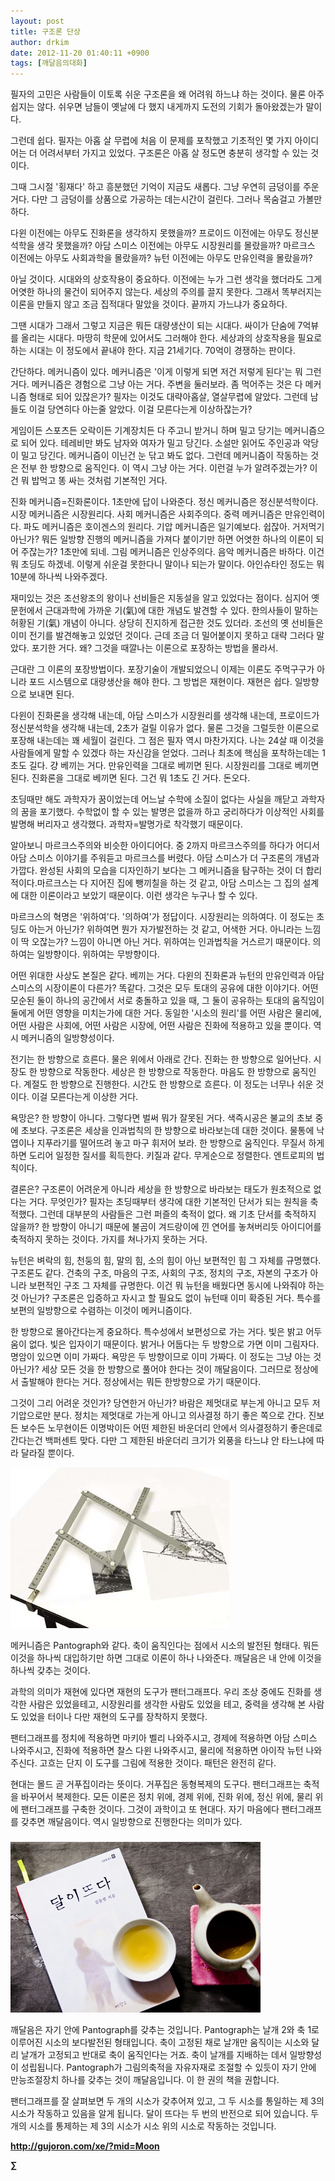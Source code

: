 ```yaml
---
layout: post
title: 구조론 단상
author: drkim
date: 2012-11-20 01:40:11 +0900
tags: [깨달음의대화]
---
```

 필자의 고민은 사람들이 이토록 쉬운 구조론을 왜 어려워 하느냐 하는 것이다. 물론 아주 쉽지는 않다. 쉬우면 남들이 옛날에 다 했지 내게까지 도전의 기회가 돌아왔겠는가 말이다. 

 그런데 쉽다. 필자는 아홉 살 무렵에 처음 이 문제를 포착했고 기초적인 몇 가지 아이디어는 더 어려서부터 가지고 있었다. 구조론은 아홉 살 정도면 충분히 생각할 수 있는 것이다. 

 그때 그시절 '횡재다' 하고 흥분했던 기억이 지금도 새롭다. 그냥 우연히 금덩이를 주운 거다. 다만 그 금덩이를 상품으로 가공하는 데는시간이 걸린다. 그러나 목숨걸고 가볼만 하다. 

 다윈 이전에는 아무도 진화론을 생각하지 못했을까? 프로이드 이전에는 아무도 정신분석학을 생각 못했을까? 아담 스미스 이전에는 아무도 시장원리를 몰랐을까? 마르크스 이전에는 아무도 사회과학을 몰랐을까? 뉴턴 이전에는 아무도 만유인력을 몰랐을까? 

 아닐 것이다. 시대와의 상호작용이 중요하다. 이전에는 누가 그런 생각을 했더라도 그게 어엿한 하나의 물건이 되어주지 않는다. 세상의 주의를 끌지 못한다. 그래서 똑부러지는 이론을 만들지 않고 조금 집적대다 말았을 것이다. 끝까지 가느냐가 중요하다. 

 그땐 시대가 그래서 그렇고 지금은 뭐든 대량생산이 되는 시대다. 싸이가 단숨에 7억뷰를 올리는 시대다. 마땅히 학문에 있어서도 그러해야 한다. 세상과의 상호작용을 필요로 하는 시대는 이 정도에서 끝내야 한다. 지금 21세기다. 70억이 경쟁하는 판이다. 



간단하다. 메커니즘이 있다. 메커니즘은 '이게 이렇게 되면 저건 저렇게 된다'는 뭐 그런 거다. 메커니즘은 경험으로 그냥 아는 거다. 주변을 둘러보라. 좀 먹어주는 것은 다 메커니즘 형태로 되어 있잖은가? 필자는 이것도 대략아홉살, 열살무렵에 알았다. 그런데 남들도 이걸 당연히다 아는줄 알았다. 이걸 모른다는게 이상하잖는가? 



게임이든 스포츠든 오락이든 기계장치든 다 주고니 받거니 하며 밀고 당기는 메커니즘으로 되어 있다. 테레비만 봐도 남자와 여자가 밀고 당긴다. 소설만 읽어도 주인공과 악당이 밀고 당긴다. 메커니즘이 이닌건 눈 닦고 봐도 없다. 그런데 메커니즘이 작동하는 것은 전부 한 방향으로 움직인다. 이 역시 그냥 아는 거다. 이런걸 누가 알려주겠는가? 이건 뭐 밥먹고 똥 싸는 것처럼 기본적인 거다. 



진화 메커니즘=진화론이다. 1초만에 답이 나와준다. 정신 메커니즘은 정신분석학이다. 시장 메커니즘은 시장원리다. 사회 메커니즘은 사회주의다. 중력 메커니즘은 만유인력이다. 파도 메커니즘은 호이겐스의 원리다. 기압 메커니즘은 일기예보다. 쉽잖아. 거저먹기 아닌가? 뭐든 일방향 진행의 메커니즘을 가져다 붙이기만 하면 어엿한 하나의 이론이 되어 주잖는가? 1초만에 되네. 그림 메커니즘은 인상주의다. 음악 메커니즘은 바하다. 이건 뭐 초딩도 하겠네. 이렇게 쉬운걸 못한다니 말이나 되는가 말이다. 아인슈타인 정도는 뭐 10분에 하나씩 나와주겠다.

 재미있는 것은 조선왕조의 왕이나 선비들은 지동설을 알고 있었다는 점이다. 심지어 옛 문헌에서 근대과학에 가까운 기(氣)에 대한 개념도 발견할 수 있다. 한의사들이 말하는 허황된 기(氣) 개념이 아니다. 상당히 진지하게 접근한 것도 있더라. 조선의 옛 선비들은 이미 전기를 발견해놓고 있었던 것이다. 근데 조금 더 밀어붙이지 못하고 대략 그러다 말았다. 포기한 거다. 왜? 그것을 때깔나는 이론으로 포장하는 방법을 몰라서. 

 근대란 그 이론의 포장방법이다. 포장기술이 개발되었으니 이제는 이론도 주먹구구가 아니라 포드 시스템으로 대량생산을 해야 한다. 그 방법은 재현이다. 재현은 쉽다. 일방향으로 보내면 된다. 

 다윈이 진화론을 생각해 내는데, 아담 스미스가 시장원리를 생각해 내는데, 프로이드가 정신분석학을 생각해 내는데, 2초가 걸릴 이유가 없다. 물론 그것을 그럴듯한 이론으로 포장해 내는데는 꽤 세월이 걸린다. 그 점은 필자 역시 마찬가지다. 나는 24살 때 이것을 사람들에게 말할 수 있겠다 하는 자신감을 얻었다. 그러나 최초에 핵심을 포착하는데는 1초도 길다. 걍 베끼는 거다. 만유인력을 그대로 베끼면 된다. 시장원리를 그대로 베끼면 된다. 진화론을 그대로 베끼면 된다. 그건 뭐 1초도 긴 거다. 돈오다. 

 초딩때만 해도 과학자가 꿈이었는데 어느날 수학에 소질이 없다는 사실을 깨닫고 과학자의 꿈을 포기했다. 수학없이 할 수 있는 발명은 없을까 하고 궁리하다가 이상적인 사회를 발명해 버리자고 생각했다. 과학자=발명가로 착각했기 때문이다. 

 알아보니 마르크스주의와 비슷한 아이디어다. 중 2까지 마르크스주의를 하다가 어디서 아담 스미스 이야기를 주워듣고 마르크스를 버렸다. 아담 스미스가 더 구조론의 개념과 가깝다. 완성된 사회의 모습을 디자인하기 보다는 그 메커니즘을 탐구하는 것이 더 합리적이다.마르크스는 다 지어진 집에 뺑끼칠을 하는 것 같고, 아담 스미스는 그 집의 설계에 대한 이론이라고 보았기 때문이다. 이런 생각은 누구나 할 수 있다. 

 마르크스의 혁명은 '위하여'다. '의하여'가 정답이다. 시장원리는 의하여다. 이 정도는 초딩도 아는거 아닌가? 위하여면 뭔가 자가발전하는 것 같고, 어색한 거다. 아니라는 느낌이 딱 오잖는가? 느낌이 아니면 아닌 거다. 위하여는 인과법칙을 거스르기 때문이다. 의하여는 일방향이다. 위하여는 무방향이다. 

 어떤 위대한 사상도 본질은 같다. 베끼는 거다. 다윈의 진화론과 뉴턴의 만유인력과 아담 스미스의 시장이론이 다른가? 똑같다. 그것은 모두 토대의 공유에 대한 이야기다. 어떤 모순된 둘이 하나의 공간에서 서로 충돌하고 있을 때, 그 둘이 공유하는 토대의 움직임이 둘에게 어떤 영향을 미치는가에 대한 거다. 동일한 '시소의 원리'를 어떤 사람은 물리에, 어떤 사람은 사회에, 어떤 사람은 시장에, 어떤 사람은 진화에 적용하고 있을 뿐이다. 역시 메커니즘의 일방향성이다. 

 전기는 한 방향으로 흐른다. 물은 위에서 아래로 간다. 진화는 한 방향으로 일어난다. 시장도 한 방향으로 작동한다. 세상은 한 방향으로 작동한다. 마음도 한 방향으로 움직인다. 계절도 한 방향으로 진행한다. 시간도 한 방향으로 흐른다. 이 정도는 너무나 쉬운 것이다. 이걸 모른다는게 이상한 거다. 

 욕망은? 한 방향이 아니다. 그렇다면 벌써 뭐가 잘못된 거다. 색즉시공은 불교의 초보 중에 초보다. 구조론은 세상을 인과법칙의 한 방향으로 바라보는데 대한 것이다. 물통에 낙엽이나 지푸라기를 떨어뜨려 놓고 마구 휘저어 보라. 한 방향으로 움직인다. 무질서 하게 하면 도리어 일정한 질서를 획득한다. 키질과 같다. 무게순으로 정렬한다. 엔트로피의 법칙이다. 

 결론은? 구조론이 어려운게 아니라 세상을 한 방향으로 바라보는 태도가 원초적으로 없다는 거다. 무엇인가? 필자는 초딩때부터 생각에 대한 기본적인 단서가 되는 원칙을 축적했다. 그런데 대부분의 사람들은 그런 퍼즐의 축적이 없다. 왜 기초 단서를 축적하지 않을까? 한 방향이 아니기 때문에 불곰이 겨드랑이에 낀 연어를 놓쳐버리듯 아이디어를 축적하지 못하는 것이다. 가지를 쳐나가지 못하는 거다. 

 뉴턴은 벼락의 힘, 천둥의 힘, 말의 힘, 소의 힘이 아닌 보편적인 힘 그 자체를 규명했다. 구조론도 같다. 건축의 구조, 마음의 구조, 사회의 구조, 정치의 구조, 자본의 구조가 아니라 보편적인 구조 그 자체를 규명한다. 이건 뭐 뉴턴을 배웠다면 동시에 나와줘야 하는 것 아닌가? 구조론은 입증하고 자시고 할 필요도 없이 뉴턴때 이미 확증된 거다. 특수를 보편의 일방향으로 수렴하는 이것이 메커니즘이다. 



한 방향으로 몰아간다는게 중요하다. 특수성에서 보편성으로 가는 거다. 빛은 밝고 어두움이 없다. 빛은 입자이기 때문이다. 밝거나 어둡다는 두 방향으로 가면 이미 그림자다. 명암이 있으면 이미 가짜다. 욕망은 두 방향이므로 이미 가짜다. 이 정도는 그냥 아는 것 아닌가? 세상 모든 것을 한 방향으로 풀어야 한다는 것이 깨달음이다. 그러므로 정상에서 출발해야 한다는 거다. 정상에서는 뭐든 한방향으로 가기 때문이다. 



그것이 그리 어려운 것인가? 당연한거 아닌가? 바람은 제멋대로 부는게 아니고 모두 저기압으로만 분다. 정치는 제멋대로 가는게 아니고 의사결정 하기 좋은 쪽으로 간다. 진보든 보수든 노무현이든 이명박이든 어떤 제한된 바운더리 안에서 의사결정하기 좋은데로 간다는건 백퍼센트 맞다. 다만 그 제한된 바운더리 크기가 외풍을 타느냐 안 타느냐에 따라 달라질 뿐이다. 



 ![](/files/attach/images/198/105/288/pantograph.jpg)



메커니즘은 Pantograph와 같다. 축이 움직인다는 점에서 시소의 발전된 형태다. 뭐든 이것을 하나씩 대입하기만 하면 그대로 이론이 하나 나와준다. 깨달음은 내 안에 이것을 하나씩 갖추는 것이다.

  


과학의 의미가 재현에 있다면 재현의 도구가 팬터그래프다. 우리 조상 중에도 진화를 생각한 사람은 있었을테고, 시장원리를 생각한 사람도 있었을 테고, 중력을 생각해 본 사람도 있었을 터이나 다만 재현의 도구를 장착하지 못했다.

  


팬터그래프를 정치에 적용하면 마키아 벨리 나와주시고, 경제에 적용하면 아담 스미스 나와주시고, 진화에 적용하면 찰스 다윈 나와주시고, 물리에 적용하면 아이작 뉴턴 나와주신다. 고흐는 단지 이 도구를 그림에 적용한 것이다. 패턴은 완전히 같다.

  


현대는 몰드 곧 거푸집이라는 뜻이다. 거푸집은 동형복제의 도구다. 팬터그래프는 축적을 바꾸어서 복제한다. 모든 이론은 정치 위에, 경제 위에, 진화 위에, 정신 위에, 물리 위에 팬터그래프를 구축한 것이다. 그것이 과학이고 또 현대다. 자기 마음에다 팬터그래프를 갖추면 깨달음이다. 역시 일방향으로 진행한다는 의미가 있다.

 ###


  





  ![](/files/attach/images/198/187/283/345678.jpg)


  


  


깨달음은 자기 안에 Pantograph를 갖추는 것입니다. Pantograph는 날개 2와 축 1로 이루어진 시소의 보다발전된 형태입니다. 축이 고정된 채로 날개만 움직이는 시소와 달리 날개가 고정되고 반대로 축이 움직인다는 거죠. 축이 날개를 지배하는 데서 일방향성이 성립됩니다. Pantograph가 그림의축적을 자유자재로 조절할 수 있듯이 자기 안에 만능조절장치 하나를 갖추는 것이 깨달음입니다. 이 한 권의 책을 권합니다.

  


팬터그래프를 잘 살펴보면 두 개의 시소가 갖추어져 있고, 그 두 시소를 통일하는 제 3의 시소가 작동하고 있음을 알게 됩니다. 달이 뜨다는 두 번의 반전으로 되어 있습니다. 두 개의 시소를 통제하는 제 3의 시소가 시소 위의 시소로 작동하는 것입니다. 







**http://gujoron.com/xe/?mid=Moon**  


**∑**